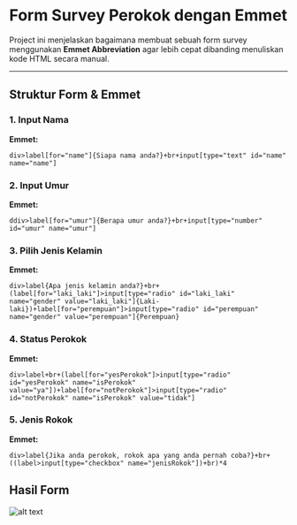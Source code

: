 # Form Survey Perokok dengan Emmet

Project ini menjelaskan bagaimana membuat sebuah form survey menggunakan **Emmet Abbreviation** agar lebih cepat dibanding menuliskan kode HTML secara manual.

---

## Struktur Form & Emmet

### 1. Input Nama

**Emmet:**

```emmet
div>label[for="name"]{Siapa nama anda?}+br+input[type="text" id="name" name="name"]
```

### 2. Input Umur

**Emmet:**

```emmet
ddiv>label[for="umur"]{Berapa umur anda?}+br+input[type="number" id="umur" name="umur"]
```

### 3. Pilih Jenis Kelamin

**Emmet:**

```emmet
div>label{Apa jenis kelamin anda?}+br+(label[for="laki_laki"]>input[type="radio" id="laki_laki" name="gender" value="laki_laki"]{Laki-laki})+label[for="perempuan"]>input[type="radio" id="perempuan" name="gender" value="perempuan"]{Perempuan}
```

### 4. Status Perokok

**Emmet:**

```emmet
div>label+br+(label[for="yesPerokok"]>input[type="radio" id="yesPerokok" name="isPerokok" value="ya"])+label[for="notPerokok"]>input[type="radio" id="notPerokok" name="isPerokok" value="tidak"]
```

### 5. Jenis Rokok

**Emmet:**

```emmet
div>label{Jika anda perokok, rokok apa yang anda pernah coba?}+br+((label>input[type="checkbox" name="jenisRokok"])+br)*4
```

## Hasil Form
![alt text](image.png)
